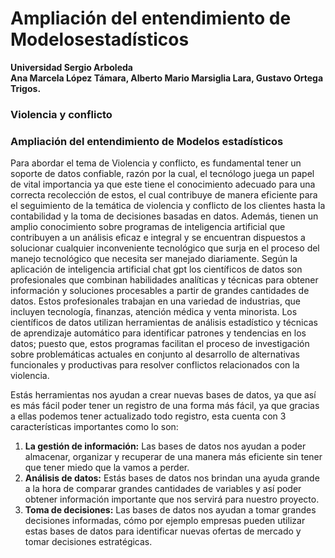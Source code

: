 # Ampliación del entendimiento de Modelosestadísticos

**Universidad Sergio Arboleda  
Ana Marcela López Támara,
Alberto Mario Marsiglia Lara,
Gustavo Ortega Trigos.**
### **Violencia y conflicto**

### Ampliación del entendimiento de Modelos estadísticos

Para abordar el tema de Violencia y conflicto, es fundamental tener un soporte de datos confiable, razón por la cual, el tecnólogo juega un papel de vital importancia ya que este tiene el conocimiento adecuado para una correcta recolección de estos, el cual contribuye de manera eficiente para el seguimiento de la temática de violencia y conflicto de los clientes hasta la contabilidad y la toma de decisiones basadas en datos. 
Además, tienen un amplio conocimiento sobre programas de inteligencia artificial que contribuyen a un análisis eficaz e integral y se encuentran dispuestos a solucionar cualquier inconveniente tecnológico que surja en el proceso del manejo tecnológico que necesita ser manejado diariamente. 
Según la aplicación de inteligencia artificial chat gpt los científicos de datos son profesionales que combinan habilidades analíticas y técnicas para obtener información y soluciones procesables a partir de grandes cantidades de datos. Estos profesionales trabajan en una variedad de industrias, que incluyen tecnología, finanzas, atención médica y venta minorista.
Los científicos de datos utilizan herramientas de análisis estadístico y técnicas de aprendizaje automático para identificar patrones y tendencias en los datos; puesto que, estos programas facilitan el proceso de investigación sobre problemáticas actuales en conjunto al desarrollo de alternativas funcionales y productivas para resolver conflictos relacionados con la violencia.

Estás herramientas nos ayudan a crear nuevas bases de datos, ya que así es más fácil poder tener un registro de una forma más fácil, ya que gracias a ellas podemos tener actualizado todo registro, esta cuenta con 3 características importantes como lo son:

1. **La gestión de información:** Las bases de datos nos ayudan a poder almacenar, organizar y recuperar de una manera más eficiente sin tener que tener miedo que la vamos a perder.
2. **Análisis de datos:** Estás bases de datos nos brindan una ayuda grande a la hora de comparar grandes cantidades de variables y así poder obtener información importante que nos servirá para nuestro proyecto.
3. **Toma de decisiones:** Las bases de datos nos ayudan a tomar grandes decisiones informadas, cómo por ejemplo empresas pueden utilizar estas bases de datos para identificar nuevas ofertas de mercado y tomar decisiones estratégicas.
